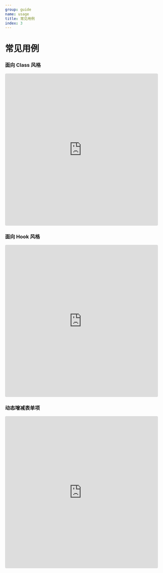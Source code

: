 ```yaml
---
group: guide
name: usage
title: 常见用例
index: 3
---
```


# 常见用例

### 面向 Class 风格

<iframe src="https://codesandbox.io/embed/mota-form-example-class-13hvd?fontsize=14&hidenavigation=1" title="mota-form-example-class" allow="geolocation; microphone; camera; midi; vr; accelerometer; gyroscope; payment; ambient-light-sensor; encrypted-media; usb" style="width:100%; height:500px; border:0; border-radius: 4px; overflow:hidden;" sandbox="allow-modals allow-forms allow-popups allow-scripts allow-same-origin"></iframe>

### 面向 Hook 风格

<iframe src="https://codesandbox.io/embed/mota-form-example-hook-j0mtq?fontsize=14&hidenavigation=1" title="mota-form-example-hook" allow="geolocation; microphone; camera; midi; vr; accelerometer; gyroscope; payment; ambient-light-sensor; encrypted-media; usb" style="width:100%; height:500px; border:0; border-radius: 4px; overflow:hidden;" sandbox="allow-modals allow-forms allow-popups allow-scripts allow-same-origin"></iframe>

### 动态增减表单项

<iframe src="https://codesandbox.io/embed/mota-form-example-dynamic-yz5h1?fontsize=14&hidenavigation=1" title="mota-form-example-dynamic" allow="geolocation; microphone; camera; midi; vr; accelerometer; gyroscope; payment; ambient-light-sensor; encrypted-media; usb" style="width:100%; height:500px; border:0; border-radius: 4px; overflow:hidden;" sandbox="allow-modals allow-forms allow-popups allow-scripts allow-same-origin"></iframe>